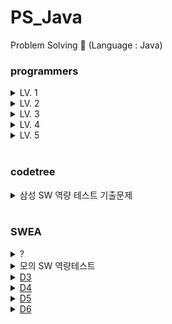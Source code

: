 # PS_Java
Problem Solving 📝 (Language : Java)

### programmers
<details>
<summary>LV. 1</summary>
<div markdown="1">       
<pre>
- <a href="https://school.programmers.co.kr/learn/courses/30/lessons/86491">최소직사각형</a>
- <a href="https://school.programmers.co.kr/learn/courses/30/lessons/42748">K번째수</a>
- <a href="https://school.programmers.co.kr/learn/courses/30/lessons/42840">모의고사</a>
- <a href="https://school.programmers.co.kr/learn/courses/30/lessons/42576">완주하지 못한 선수</a>
- <a href="https://school.programmers.co.kr/learn/courses/30/lessons/86491">최소직사각형</a>
</pre>
</div>
</details>
<details>
<summary>LV. 2</summary>
<div markdown="1">       
<pre>
- <a href="https://school.programmers.co.kr/learn/courses/30/lessons/42747">H-Index</a>
- <a href="https://school.programmers.co.kr/learn/courses/30/lessons/17680">[1차] 캐시</a>
- <a href="https://school.programmers.co.kr/learn/courses/30/lessons/17677">[1차] 뉴스 클러스터링</a>
- <a href="https://school.programmers.co.kr/learn/courses/30/lessons/43165">타겟 넘버</a>
- <a href="https://school.programmers.co.kr/learn/courses/30/lessons/42583">다리를 지나는 트럭</a>
- <a href="https://school.programmers.co.kr/learn/courses/30/lessons/118667">두 큐 합 같게 만들기</a>
- <a href="https://school.programmers.co.kr/learn/courses/30/lessons/77485">행렬 테두리 회전하기</a>
- <a href="https://school.programmers.co.kr/learn/courses/30/lessons/181188">요격 시스템</a>
- <a href="https://school.programmers.co.kr/learn/courses/30/lessons/42885">구명보트</a>
- <a href="https://school.programmers.co.kr/learn/courses/30/lessons/42883">큰 수 만들기</a>
- <a href="https://school.programmers.co.kr/learn/courses/30/lessons/42860">조이스틱</a>
- <a href="https://school.programmers.co.kr/learn/courses/30/lessons/138476">귤 고르기</a>
- <a href="https://school.programmers.co.kr/learn/courses/30/lessons/81302">거리두기 확인하기</a>
</pre>
</div>
</details>
<details>
<summary>LV. 3</summary>
<div markdown="1">       
<pre>
- <a href="https://school.programmers.co.kr/learn/courses/30/lessons/43162">네트워크</a>
- <a href="https://school.programmers.co.kr/learn/courses/30/lessons/1844">게임 맵 최단거리</a>
- <a href="https://school.programmers.co.kr/learn/courses/30/lessons/49189">가장 먼 노드</a>
- <a href="https://school.programmers.co.kr/learn/courses/30/lessons/42627">디스크 컨트롤러</a>
- <a href="https://school.programmers.co.kr/learn/courses/30/lessons/77486">다단계 칫솔 판매</a>
- <a href="https://school.programmers.co.kr/learn/courses/30/lessons/72415">카드 짝 맞추기</a>
- <a href="https://school.programmers.co.kr/learn/courses/30/lessons/43105">정수 삼각형</a>
- <a href="https://school.programmers.co.kr/learn/courses/30/lessons/42628">이중우선순위큐</a>
- <a href="https://school.programmers.co.kr/learn/courses/30/lessons/67258">보석 쇼핑</a>
- <a href="https://school.programmers.co.kr/learn/courses/30/lessons/12987">숫자 게임</a>
- <a href="https://school.programmers.co.kr/learn/courses/30/lessons/42861">섬 연결하기</a>
- <a href="https://school.programmers.co.kr/learn/courses/30/lessons/42898">등굣길</a>
- <a href="https://school.programmers.co.kr/learn/courses/30/lessons/42892">길 찾기 게임</a>
- <a href="https://school.programmers.co.kr/learn/courses/30/lessons/42884">단속카메라</a>
- <a href="https://school.programmers.co.kr/learn/courses/30/lessons/72413">합승 택시 요금</a>
- <a href="https://school.programmers.co.kr/learn/courses/30/lessons/60059">자물쇠와 열쇠</a>
- <a href="https://school.programmers.co.kr/learn/courses/30/lessons/150367">표현 가능한 이진트리</a>
- <a href="https://school.programmers.co.kr/learn/courses/30/lessons/150366">표 병합</a>
- <a href="https://school.programmers.co.kr/learn/courses/30/lessons/118668">코딩 테스트 공부</a>
- <a href="https://school.programmers.co.kr/learn/courses/30/lessons/12971">스티커 모으기(2)</a>
- <a href="https://school.programmers.co.kr/learn/courses/30/lessons/92345">사라지는 발판</a>
- <a href="https://school.programmers.co.kr/learn/courses/30/lessons/92344">파괴되지 않는 건물</a>
- <a href="https://school.programmers.co.kr/learn/courses/30/lessons/161988">연속 펄스 부분 수열의 합</a>
- <a href="https://school.programmers.co.kr/learn/courses/30/lessons/152995">인사고과</a>
- <a href="https://school.programmers.co.kr/learn/courses/30/lessons/43164">여행경로</a>
- <a href="https://school.programmers.co.kr/learn/courses/30/lessons/43163">단어 변환</a>
- <a href="https://school.programmers.co.kr/learn/courses/30/lessons/12979">기지국 설치</a>
- <a href="https://school.programmers.co.kr/learn/courses/30/lessons/64062">징검다리 건너기</a>
- <a href="https://school.programmers.co.kr/learn/courses/30/lessons/64064">불량 사용자</a>
- <a href="https://school.programmers.co.kr/learn/courses/30/lessons/72414">광고 삽입</a>
- <a href="https://school.programmers.co.kr/learn/courses/30/lessons/17678">[1차] 셔틀버스</a>
- <a href="https://school.programmers.co.kr/learn/courses/30/lessons/17676">[1차] 추석 트래픽</a>
- <a href="https://school.programmers.co.kr/learn/courses/30/lessons/60062">외벽 점검</a>
- <a href="https://school.programmers.co.kr/learn/courses/30/lessons/12927">야근 지수</a>
- <a href="https://school.programmers.co.kr/learn/courses/30/lessons/67259">경주로 건설</a>
- <a href="https://school.programmers.co.kr/learn/courses/30/lessons/42579">베스트앨범</a>
- <a href="https://school.programmers.co.kr/learn/courses/30/lessons/42895">N으로 표현</a>
- <a href="https://school.programmers.co.kr/learn/courses/30/lessons/12904">가장 긴 팰린드롬</a>
- <a href="https://school.programmers.co.kr/learn/courses/30/lessons/43238">입국심사</a>
- <a href="https://school.programmers.co.kr/learn/courses/30/lessons/68646">풍선 터트리기</a>
- <a href="https://school.programmers.co.kr/learn/courses/30/lessons/49191">순위</a>
- <a href="https://school.programmers.co.kr/learn/courses/30/lessons/12907">거스름돈</a>
- <a href="https://school.programmers.co.kr/learn/courses/30/lessons/132266">부대복귀</a>
</pre>
</div>
</details>
<details>
<summary>LV. 4</summary>
<div markdown="1">       
<pre>
- <a href="https://school.programmers.co.kr/learn/courses/30/lessons/42897">도둑질</a>
- <a href="https://school.programmers.co.kr/learn/courses/30/lessons/43236">징검다리</a>
</pre>
</div>
</details>
<details>
<summary>LV. 5</summary>
<div markdown="1">       
<pre>
</pre>
</div>
</details>

<br/>

### codetree
<details>
<summary>삼성 SW 역량 테스트 기출문제</summary>
<div markdown="1">       
<pre>
- <a href="https://www.codetree.ai/training-field/frequent-problems/problems/rabit-and-race?page=3&pageSize=20">[2023 상반기 오전 2번] 토끼와 경주</a>
- <a href="https://www.codetree.ai/training-field/frequent-problems/problems/santa-gift-factory/description?page=3&pageSize=20">[2022 하반기 오전 2번] 산타의 선물 공장</a>
- <a href="https://www.codetree.ai/training-field/frequent-problems/problems/tail-catch-play/description?page=3&pageSize=20">[2022 상반기 오후 1번] 꼬리잡기놀이</a>
- <a href="https://www.codetree.ai/training-field/frequent-problems/problems/tree-kill-all/description?page=3&pageSize=20">[2022 상반기 오후 2번] 나무박멸</a>
- <a href="https://www.codetree.ai/training-field/frequent-problems/problems/sam-pizza-school/description?page=3&pageSize=20">[2021 하반기 오후 2번] Sam의 피자학교</a>
- <a href="https://www.codetree.ai/training-field/frequent-problems/problems/codetree-judger/description?page=3&pageSize=20">[2023 상반기 오후 2번] 코드트리 채점기</a>
- <a href="https://www.codetree.ai/training-field/frequent-problems/problems/artistry/description?page=3&pageSize=20">[2022 상반기 오전 2번] 예술성</a>
- <a href="https://www.codetree.ai/training-field/frequent-problems/problems/hide-and-seek/description?page=3&pageSize=20">[2022 상반기 오전 1번] 술래 잡기</a>
- <a href="https://www.codetree.ai/training-field/frequent-problems/problems/pacman/description?page=3&pageSize=20">[2021 하반기 오후 1번] 팩맨</a>
- <a href="https://www.codetree.ai/training-field/frequent-problems/problems/cooling-system/description?page=3&pageSize=20">[2021 하반기 오전 2번] 냉방 시스템</a>
- <a href="https://www.codetree.ai/training-field/frequent-problems/problems/maze-tower-defense/description?page=2&pageSize=20">[2021 상반기 오후 2번] 미로 타워 디펜스</a>
- <a href="https://www.codetree.ai/training-field/frequent-problems/problems/colored-bomb/description?page=2&pageSize=20">[2021 상반기 오전 2번] 색깔 폭탄</a>
- <a href="https://www.codetree.ai/training-field/frequent-problems/problems/cube-rounding-again/description?page=2&pageSize=20">[2021 하반기 오전 1번] 정육면체 한번 더 굴리기</a>
</pre>
</div>
</details>

<br/>

### SWEA
<details>
<summary>?</summary>
<div markdown="1">       
<pre>
- <a href="https://swexpertacademy.com/main/code/problem/problemDetail.do?contestProbId=AV4suNtaXFEDFAUf">1767. 프로세서 연결하기</a>
</pre>
</div>
</details>

<details>
<summary>모의 SW 역량테스트</summary>
<div markdown="1">       
<pre>
- <a href="https://swexpertacademy.com/main/code/problem/problemDetail.do?contestProbId=AV5PpFQaAQMDFAUq&categoryId=AV5PpFQaAQMDFAUq&categoryType=CODE&problemTitle=%EB%AA%A8%EC%9D%98&orderBy=FIRST_REG_DATETIME&selectCodeLang=ALL&select-1=&pageSize=10&pageIndex=2">1952. 수영장</a>
- <a href="https://swexpertacademy.com/main/code/problem/problemDetail.do?contestProbId=AV6c6bgaIuoDFAXy&categoryId=AV6c6bgaIuoDFAXy&categoryType=CODE&&&">2477. 차량 정비소</a>
- <a href="https://swexpertacademy.com/main/code/problem/problemDetail.do?contestProbId=AV5V1SYKAaUDFAWu&categoryId=AV5V1SYKAaUDFAWu&categoryType=CODE">2112. 보호 필름</a>
- <a herf="https://swexpertacademy.com/main/code/problem/problemDetail.do?contestProbId=AWXRFInKex8DFAUo&categoryId=AWXRFInKex8DFAUo&categoryType=CODE&problemTitle=%ED%85%8C%EC%8A%A4%ED%8A%B8&orderBy=FIRST_REG_DATETIME&selectCodeLang=JAVA&select-1=&pageSize=10&pageIndex=1">5648. 원자 소멸 시뮬레이션</a>
</pre>
</div>
</details>

<details>
<summary><a href="https://swexpertacademy.com/main/code/problem/problemList.do?problemLevel=3&contestProbId=&categoryId=&categoryType=&problemTitle=&orderBy=FIRST_REG_DATETIME&selectCodeLang=ALL&select-1=4&pageSize=10&pageIndex=1"> D3</a></summary>
<div markdown="1">       
<pre>
- <a href="https://swexpertacademy.com/main/code/problem/problemDetail.do?contestProbId=AWBOHEx66kIDFAWr">3304. 최장 공통 부분 수열</a>
- <a href="https://swexpertacademy.com/main/code/problem/problemDetail.do?contestProbId=AWBJAVpqrzQDFAWr">3282. 0/1 Knapsack</a>
</pre>
</div>
</details>

<details>
<summary><a href="https://swexpertacademy.com/main/code/problem/problemList.do?problemLevel=4&contestProbId=&categoryId=&categoryType=&problemTitle=&orderBy=FIRST_REG_DATETIME&selectCodeLang=ALL&select-1=4&pageSize=10&pageIndex=1"> D4</a></summary>
<div markdown="1">       
<pre>
- <a href="https://swexpertacademy.com/main/code/problem/problemDetail.do?contestProbId=AV5LwsHaD1MDFAXc&categoryId=AV5LwsHaD1MDFAXc&categoryType=CODE&problemTitle=%ED%8C%8C%ED%95%91%ED%8C%8C%ED%95%91&orderBy=FIRST_REG_DATETIME&selectCodeLang=ALL&select-1=&pageSize=10&pageIndex=1">1868. 파핑파핑 지뢰찾기</a>
- <a href="https://swexpertacademy.com/main/code/problem/problemDetail.do?contestProbId=AW2Jo6bqABMDFATy">8676. 동현이와 한결이는 아이돌</a>
- <a href="https://swexpertacademy.com/main/code/problem/problemDetail.do?contestProbId=AXpz5_AavskDFATi">12222. 문자열 나누기</a>
</pre>
</div>
</details>

<details>
<summary><a href="https://swexpertacademy.com/main/code/problem/problemList.do?problemLevel=5&contestProbId=&categoryId=&categoryType=&problemTitle=&orderBy=FIRST_REG_DATETIME&selectCodeLang=ALL&select-1=4&pageSize=10&pageIndex=1"> D5</a></summary>
<div markdown="1">       
<pre>
- <a href="https://swexpertacademy.com/main/code/problem/problemDetail.do?contestProbId=AW5jNL968dwDFATQ">8935. 스팟마트</a>
</pre>
</div>
</details>

<details>
<summary><a href="https://swexpertacademy.com/main/code/problem/problemList.do?problemLevel=6&contestProbId=&categoryId=&categoryType=&problemTitle=&orderBy=FIRST_REG_DATETIME&selectCodeLang=ALL&select-1=&pageSize=10&pageIndex=1"> D6</a></summary>
<div markdown="1">       
<pre>
- <a href="https://swexpertacademy.com/main/code/problem/problemDetail.do?contestProbId=AV5LnipaDvwDFAXc">1855. 영준이의 진짜 BFS</a>
</pre>
</div>
</details>
